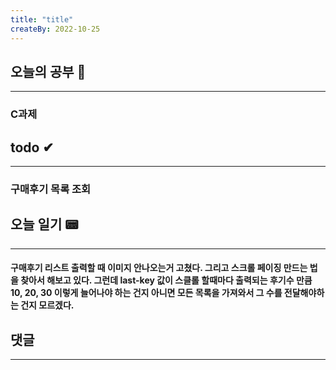 ```yaml
---
title: "title"
createBy: 2022-10-25
---
```

## 오늘의 공부 🎉
---
### C과제

## todo ✔
---
### 구매후기 목록 조회

## 오늘 일기 📟
---
#### 구매후기 리스트 출력할 때 이미지 안나오는거 고쳤다. 그리고 스크롤 페이징 만드는 법을 찾아서 해보고 있다. 그런데 last-key 값이 스클롤 할때마다 출력되는 후기수 만큼 10, 20, 30 이렇게 늘어나야 하는 건지 아니면 모든 목록을 가져와서 그 수를 전달해야하는 건지 모르겠다.
## 댓글
---

<Comment />
